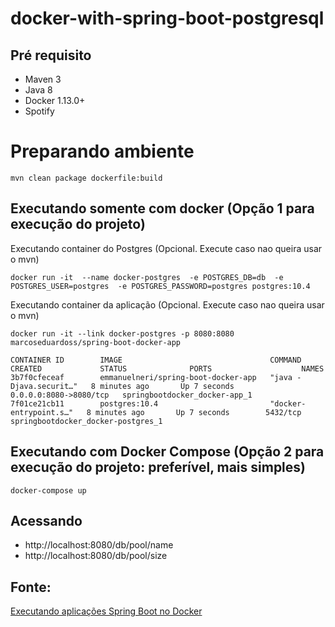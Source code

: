 # docker-with-spring-boot-postgresql

## Pré requisito
- Maven 3
- Java 8
- Docker 1.13.0+
- Spotify

# Preparando ambiente


```
mvn clean package dockerfile:build 
```

## Executando somente com docker (Opção 1 para execução do projeto)

Executando container do Postgres (Opcional. Execute caso nao queira usar o mvn)
```
docker run -it  --name docker-postgres  -e POSTGRES_DB=db  -e POSTGRES_USER=postgres  -e POSTGRES_PASSWORD=postgres postgres:10.4
```

Executando container da aplicação (Opcional. Execute caso nao queira usar o mvn)
```
docker run -it --link docker-postgres -p 8080:8080 marcoseduardoss/spring-boot-docker-app
```

```
CONTAINER ID        IMAGE                                 COMMAND                  CREATED             STATUS              PORTS                    NAMES
3b7f0cfeceaf        emmanuelneri/spring-boot-docker-app   "java -Djava.securit…"   8 minutes ago       Up 7 seconds        0.0.0.0:8080->8080/tcp   springbootdocker_docker-app_1
7f01ce21cb11        postgres:10.4                         "docker-entrypoint.s…"   8 minutes ago       Up 7 seconds        5432/tcp                 springbootdocker_docker-postgres_1
```

## Executando com Docker Compose (Opção 2 para execução do projeto: preferível, mais simples)

```
docker-compose up
```

## Acessando 

- http://localhost:8080/db/pool/name
- http://localhost:8080/db/pool/size

## Fonte: 
[Executando aplicações Spring Boot no Docker](https://wp.me/p5RSbg-fO)
